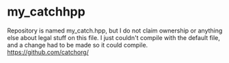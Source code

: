 # my_catchhpp
Repository is named my_catch.hpp, but I do not claim ownership or anything else about legal stuff on this file. I just couldn't compile with the default file, and a change had to be made so it could compile. https://github.com/catchorg/
